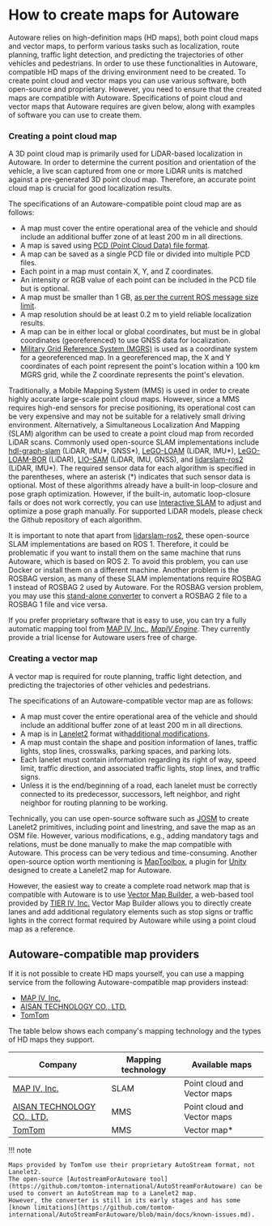 # How to create maps for Autoware

Autoware relies on high-definition maps (HD maps), both point cloud maps and vector maps, to perform various tasks such as localization, route planning, traffic light detection, and predicting the trajectories of other vehicles and pedestrians. In order to use these functionalities in Autoware, compatible HD maps of the driving environment need to be created.
To create point cloud and vector maps you can use various software, both open-source and proprietary. However, you need to ensure that the created maps are compatible with Autoware. Specifications of point cloud and vector maps that Autoware requires are given below, along with examples of software you can use to create them.

### Creating a point cloud map

A 3D point cloud map is primarily used for LiDAR-based localization in Autoware. In order to determine the current position and orientation of the vehicle, a live scan captured from one or more LiDAR units is matched against a pre-generated 3D point cloud map. Therefore, an accurate point cloud map is crucial for good localization results.

The specifications of an Autoware-compatible point cloud map are as follows:

- A map must cover the entire operational area of the vehicle and should include an additional buffer zone of at least 200 m in all directions.
- A map is saved using [PCD (Point Cloud Data) file format](https://pointclouds.org/documentation/tutorials/pcd_file_format.html).
- A map can be saved as a single PCD file or divided into multiple PCD files.
- Each point in a map must contain X, Y, and Z coordinates.
- An intensity or RGB value of each point can be included in the PCD file but is optional.
- A map must be smaller than 1 GB, [as per the current ROS message size limit](https://github.com/ros/ros_comm/issues/902).
- A map resolution should be at least 0.2 m to yield reliable localization results.
- A map can be in either local or global coordinates, but must be in global coordinates (georeferenced) to use GNSS data for localization.
- [Military Grid Reference System (MGRS)](https://en.wikipedia.org/wiki/Military_Grid_Reference_System) is used as a coordinate system for a georeferenced map. In a georeferenced map, the X and Y coordinates of each point represent the point's location within a 100 km MGRS grid, while the Z coordinate represents the point's elevation.

Traditionally, a Mobile Mapping System (MMS) is used in order to create highly accurate large-scale point cloud maps. However, since a MMS requires high-end sensors for precise positioning, its operational cost can be very expensive and may not be suitable for a relatively small driving environment. Alternatively, a Simultaneous Localization And Mapping (SLAM) algorithm can be used to create a point cloud map from recorded LiDAR scans. Commonly used open-source SLAM implementations include [hdl-graph-slam](https://github.com/koide3/hdl_graph_slam) (LiDAR, IMU\*, GNSS\*), [LeGO-LOAM](https://github.com/facontidavide/LeGO-LOAM-BOR) (LiDAR, IMU\*), [LeGO-LOAM-BOR](https://github.com/RobustFieldAutonomyLab/LeGO-LOAM) (LiDAR), [LIO-SAM](https://github.com/TixiaoShan/LIO-SAM) (LiDAR, IMU, GNSS), and [lidarslam-ros2](https://github.com/rsasaki0109/lidarslam_ros2) (LiDAR, IMU\*). The required sensor data for each algorithm is specified in the parentheses, where an asterisk (\*) indicates that such sensor data is optional. Most of these algorithms already have a built-in loop-closure and pose graph optimization. However, if the built-in, automatic loop-closure fails or does not work correctly, you can use [Interactive SLAM](https://github.com/SMRT-AIST/interactive_slam) to adjust and optimize a pose graph manually. For supported LiDAR models, please check the Github repository of each algorithm.

It is important to note that apart from [lidarslam-ros2](https://github.com/rsasaki0109/lidarslam_ros2), these open-source SLAM implementations are based on ROS 1. Therefore, it could be problematic if you want to install them on the same machine that runs Autoware, which is based on ROS 2. To avoid this problem, you can use Docker or install them on a different machine. Another problem is the ROSBAG version, as many of these SLAM implementations require ROSBAG 1 instead of ROSBAG 2 used by Autoware. For the ROSBAG version problem, you may use this [stand-alone converter](https://gitlab.com/MapIV/rosbags) to convert a ROSBAG 2 file to a ROSBAG 1 file and vice versa.

If you prefer proprietary software that is easy to use, you can try a fully automatic mapping tool from [MAP IV, Inc.](https://www.map4.jp/), [_MapIV Engine_](https://www.map4.jp/map4_engine_en). They currently provide a trial license for Autoware users free of charge.

### Creating a vector map

A vector map is required for route planning, traffic light detection, and predicting the trajectories of other vehicles and pedestrians.

The specifications of an Autoware-compatible vector map are as follows:

- A map must cover the entire operational area of the vehicle and should include an additional buffer zone of at least 200 m in all directions.
- A map is in [Lanelet2](https://github.com/fzi-forschungszentrum-informatik/Lanelet2) format with[additional modifications](https://github.com/autowarefoundation/autoware.universe/blob/main/map/lanelet2_extension/docs/lanelet2_format_extension.md).
- A map must contain the shape and position information of lanes, traffic lights, stop lines, crosswalks, parking spaces, and parking lots.
- Each lanelet must contain information regarding its right of way, speed limit, traffic direction, and associated traffic lights, stop lines, and traffic signs.
- Unless it is the end/beginning of a road, each lanelet must be correctly connected to its predecessor, successors, left neighbor, and right neighbor for routing planning to be working.

Technically, you can use open-source software such as [JOSM](https://josm.openstreetmap.de/) to create Lanelet2 primitives, including point and linestring, and save the map as an OSM file. However, various modifications, e.g., adding mandatory tags and relations, must be done manually to make the map compatible with Autoware. This process can be very tedious and time-consuming. Another open-source option worth mentioning is [MapToolbox](https://github.com/autocore-ai/MapToolbox), a plugin for [Unity](https://unity.com/) designed to create a Lanelet2 map for Autoware.

However, the easiest way to create a complete road network map that is compatible with Autoware is to use [Vector Map Builder](https://tools.tier4.jp/vector_map_builder/), a web-based tool provided by [TIER IV, Inc.](https://www.tier4.jp/) Vector Map Builder allows you to directly create lanes and add additional regulatory elements such as stop signs or traffic lights in the correct format required by Autoware while using a point cloud map as a reference.

## Autoware-compatible map providers

If it is not possible to create HD maps yourself, you can use a mapping service from the following Autoware-compatible map providers instead:

- [MAP IV, Inc.](https://www.map4.jp/)
- [AISAN TECHNOLOGY CO., LTD.](https://www.aisantec.co.jp/)
- [TomTom](https://www.tomtom.com/)

The table below shows each company's mapping technology and the types of HD maps they support.

| **Company**                                               | **Mapping technology** | **Available maps**          |
| --------------------------------------------------------- | ---------------------- | --------------------------- |
| [MAP IV, Inc.](https://www.map4.jp/)                      | SLAM                   | Point cloud and Vector maps |
| [AISAN TECHNOLOGY CO., LTD.](https://www.aisantec.co.jp/) | MMS                    | Point cloud and Vector maps |
| [TomTom](https://www.tomtom.com/)                         | MMS                    | Vector map\*                |

!!! note

    Maps provided by TomTom use their proprietary AutoStream format, not Lanelet2. 
    The open-source [AutostreamForAutoware tool](https://github.com/tomtom-international/AutoStreamForAutoware) can be used to convert an AutoStream map to a Lanelet2 map. 
    However, the converter is still in its early stages and has some [known limitations](https://github.com/tomtom-international/AutoStreamForAutoware/blob/main/docs/known-issues.md).